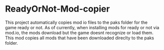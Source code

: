 # ReadyOrNot-Mod-copier
This project automatically copies mod io files to the paks folder for the game ready or not. As of currently, when installing mods for ready or not via mod.io, the mods download but the game doesnt recognize or load them. This mod copies all mods that have been downloaded direclty to the paks folder.
